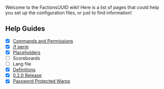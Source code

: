 Welcome to the FactionsUUID wiki! Here is a list of pages that could help you set up the configuration files, or just to find information!

## Help Guides
- [x] [Commands and Permissions](https://github.com/drtshock/Factions/wiki/Commands)
- [x] [/f perm](https://github.com/drtshock/Factions/wiki/f-perm)
- [x] [Placeholders](https://github.com/drtshock/Factions/wiki/Placeholders)
- [ ] Scoreboards
- [ ] Lang file
- [x] [Definitions](https://github.com/drtshock/Factions/wiki/Definitions)
- [x] [0.2.0 Release](https://github.com/drtshock/Factions/wiki/0.2.0-Release)
- [x] [Password Protected Warps](https://github.com/drtshock/Factions/wiki/Password-Protected-Warps)